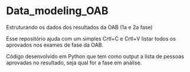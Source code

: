 # Data_modeling_OAB
Estruturando os dados dos resultados da OAB (1a e 2a fase)


Esse repositório ajuda com um simples Crtl+C e Crtl+V listar todos os aprovados nos exames de fase da OAB.

Código desenvolvido em Python que tem como output a lista de pessoas aprovadas no resultado, seja qual for a fase em análise.

